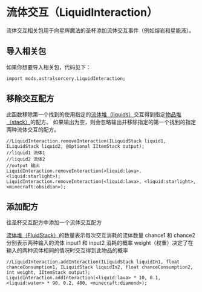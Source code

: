 # 流体交互（LiquidInteraction）

流体交互相关包用于向星辉魔法的圣杯添加流体交互事件（例如熔岩和星能液）。

## 导入相关包

如果你想要导入相关包，代码见下：
```
import mods.astralsorcery.LiquidInteraction;
```


## 移除交互配方

此函数移除第一个找到的使用指定的[流体堆（liquids）](/Vanilla/Liquids/ILiquidStack/)交互得到指定[物品堆（stack）](/Vanilla/Items/IItemStack/)的配方。
如果输出为空，则会忽略输出并移除指定的第一个找到的指定两种流体交互的配方。

```
//LiquidInteraction.removeInteraction(ILiquidStack liquid1, ILiquidStack liquid2, @Optional IItemStack output);
//liquid1 流体1
//liquid2 流体2
//output 输出
LiquidInteraction.removeInteraction(<liquid:lava>, <liquid:starlight>);
LiquidInteraction.removeInteraction(<liquid:lava>, <liquid:starlight>, <minecraft:obsidian>);
```

## 添加配方
往圣杯交互配方中添加一个流体交互配方

[流体堆（FluidStack）](/Vanilla/Liquids/ILiquidStack/)的数量表示每次交互消耗的流体数量
chance1 和 chance2 分别表示两种输入的流体 input1 和 input2 消耗的概率
weight（权重）决定了在输入的两种流体相同的情况时交互得到此物品的概率
```
//LiquidInteraction.addInteraction(ILiquidStack liquidIn1, float chanceConsumption1, ILiquidStack liquidIn2, float chanceConsumption2, int weight, IItemStack output);
LiquidInteraction.addInteraction(<liquid:lava> * 10, 0.1, <liquid:water> * 90, 0.2, 400, <minecraft:diamond>);

